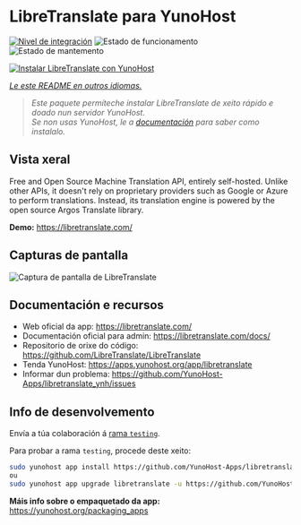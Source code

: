 <!--
NOTA: Este README foi creado automáticamente por <https://github.com/YunoHost/apps/tree/master/tools/readme_generator>
NON debe editarse manualmente.
-->

# LibreTranslate para YunoHost

[![Nivel de integración](https://dash.yunohost.org/integration/libretranslate.svg)](https://dash.yunohost.org/appci/app/libretranslate) ![Estado de funcionamento](https://ci-apps.yunohost.org/ci/badges/libretranslate.status.svg) ![Estado de mantemento](https://ci-apps.yunohost.org/ci/badges/libretranslate.maintain.svg)

[![Instalar LibreTranslate con YunoHost](https://install-app.yunohost.org/install-with-yunohost.svg)](https://install-app.yunohost.org/?app=libretranslate)

*[Le este README en outros idiomas.](./ALL_README.md)*

> *Este paquete permíteche instalar LibreTranslate de xeito rápido e doado nun servidor YunoHost.*  
> *Se non usas YunoHost, le a [documentación](https://yunohost.org/install) para saber como instalalo.*

## Vista xeral

Free and Open Source Machine Translation API, entirely self-hosted. Unlike other APIs, it doesn't rely on proprietary providers such as Google or Azure to perform translations. Instead, its translation engine is powered by the open source Argos Translate library.




**Demo:** <https://libretranslate.com/>

## Capturas de pantalla

![Captura de pantalla de LibreTranslate](./doc/screenshots/screenshot.png)

## Documentación e recursos

- Web oficial da app: <https://libretranslate.com/>
- Documentación oficial para admin: <https://libretranslate.com/docs/>
- Repositorio de orixe do código: <https://github.com/LibreTranslate/LibreTranslate>
- Tenda YunoHost: <https://apps.yunohost.org/app/libretranslate>
- Informar dun problema: <https://github.com/YunoHost-Apps/libretranslate_ynh/issues>

## Info de desenvolvemento

Envía a túa colaboración á [rama `testing`](https://github.com/YunoHost-Apps/libretranslate_ynh/tree/testing).

Para probar a rama `testing`, procede deste xeito:

```bash
sudo yunohost app install https://github.com/YunoHost-Apps/libretranslate_ynh/tree/testing --debug
ou
sudo yunohost app upgrade libretranslate -u https://github.com/YunoHost-Apps/libretranslate_ynh/tree/testing --debug
```

**Máis info sobre o empaquetado da app:** <https://yunohost.org/packaging_apps>
